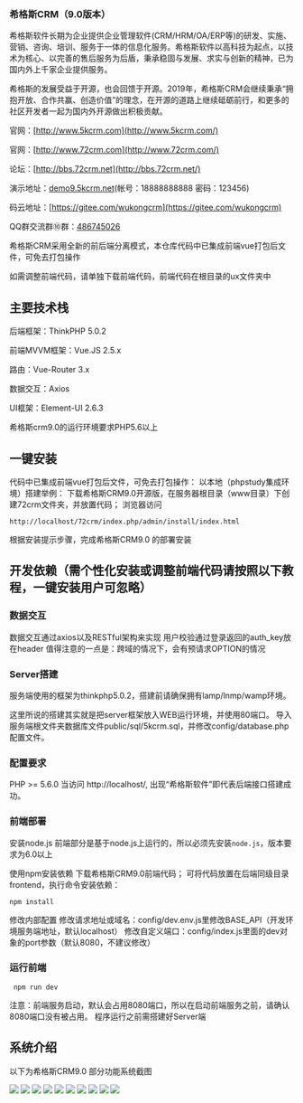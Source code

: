 <!-- ### WukongCRM (Version 9.0)
Wukong Software has long provided enterprises with information services such as R&D, implementation, marketing, consulting, training and service of enterprise management software (CRM/HRM/OA/ERP, etc.). We have taken high technology as its starting point, technology as the core, and perfect after-sales service as its backing. With the spirit of stability and development, factualism and innovation, it has provided services for thousands of enterprises at home and abroad.

The development of Wukong benefits from open source and vice versa. In 2019, Wukong CRM will continue to adhere to the concept of “embracing openness, cooperation and win-win, creating value”, move forward on the road of open source, and make positive contributions to open source at home and abroad with more community developers.

Official website: ：[http://www.72crm.org](http://www.72crm.org/)

Demo ：[demo9.5kcrm.net](http://demo9.5kcrm.net/)(account number: 18888888888 password: 123456)

Wukong CRM adopts a new mode separating front-end from back-end. The front-end vue packaged files have been integrated into the warehouse code, eliminating the need for packaging operations.

If you need to adjust the front-end code, please download the front-end code separately. The front-end code is in the ux folder of the root directory.

## Main technology stack

Back end framework: ThinkPHP 5.0.2

Front end MVVM framework: Vue.JS 2.5.x

Routing: Vue-Router 3.x

Data interaction: Axios

UI framework: Element-UI 2.6.3

Wukong crm9.0 operating environment requires PHP5.6 or above.


## One click installation

The front-end vue packaged files has been integrated into the code without the package operation: Take the local (phpstudy integrated environment) setup as an example: download the Wukong CRM9.0 open source version, create the 72crm folder in the server root directory (www directory), and place code; browser access 

`http://localhost/72crm/index.php/admin/install/index.html `

Complete the deployment and installation of Wukong CRM9.0 according to the installation prompt steps.





## Development dependencies (you need  personalized  installation or adjust the front-end code and please follow the tutorial below, one-click installation users can ignore this step.) 

### Data interaction
Data interaction is implemented by axios and RESTful architecture. User verification is put in header by auth-key returning from log-in. It is worth noting that in the case of cross-domain, there will be a pre-request OPTION.

### Server setup
The framework used by the server is thinkphp5.0.2. Make sure to have the lamp/lnmp/wamp environment before building.

The setup mentioned here is actually putting the server framework into the WEB runtime environment and using port 80. Import the server root folder database file public/sql/5kcrm.sql and modify the config/database.php configuration file.

### Configuration requirements
PHP >= 5.6.0  When accessing http://localhost/, "Wukong Software" appears, which represents the successful setup of the backend interface.
### Front-end deployment

Install the front-end part of node.js  based on node.js, so you must first install node.js with  version  6.0 or above.

Use npm to install dependencies, download the Wukong CRM9.0 front-end code; place the code in the backend peer directory frontend, execute the command to install dependencies: npm install

    npm install

Modify the internal configuration and request address or domain name: modify BASE_API (development environment server address, default localhost) in config / dev.env.js, modify the custom port:  modify the dev object port parameter in config / index.js (default 8080, Not recommend to modify)

### Running front end npm run dev

     npm run dev

Note: The front-end service starts, it will occupy port 8080 by default, so before starting the front-end service, please make sure that port 8080 is not occupied. The Server port needs to be set up before the program runs.

--- -->

### 希格斯CRM（9.0版本）
希格斯软件长期为企业提供企业管理软件(CRM/HRM/OA/ERP等)的研发、实施、营销、咨询、培训、服务于一体的信息化服务。希格斯软件以高科技为起点，以技术为核心、以完善的售后服务为后盾，秉承稳固与发展、求实与创新的精神，已为国内外上千家企业提供服务。

希格斯的发展受益于开源，也会回馈于开源。2019年，希格斯CRM会继续秉承“拥抱开放、合作共赢、创造价值”的理念，在开源的道路上继续砥砺前行，和更多的社区开发者一起为国内外开源做出积极贡献。

官网：[http://www.5kcrm.com](http://www.5kcrm.com/)

官网：[http://www.72crm.com](http://www.72crm.com/)

论坛：[http://bbs.72crm.net](http://bbs.72crm.net/)

演示地址：[demo9.5kcrm.net](http://demo9.5kcrm.net/)(帐号：18888888888   密码：123456)

码云地址：[https://gitee.com/wukongcrm](https://gitee.com/wukongcrm)

QQ群交流群⑩群：[486745026](https:////shang.qq.com/wpa/qunwpa?idkey=f4687b809bf63f08f707aa1c56dee8dbcb9526237c429c4532222021d65bf83c)



希格斯CRM采用全新的前后端分离模式，本仓库代码中已集成前端vue打包后文件，可免去打包操作

如需调整前端代码，请单独下载前端代码，前端代码在根目录的ux文件夹中

## 主要技术栈

后端框架：ThinkPHP 5.0.2

前端MVVM框架：Vue.JS 2.5.x 

路由：Vue-Router 3.x 

数据交互：Axios 

UI框架：Element-UI 2.6.3 

希格斯crm9.0的运行环境要求PHP5.6以上


## 一键安装

代码中已集成前端vue打包后文件，可免去打包操作：
以本地（phpstudy集成环境）搭建举例：
下载希格斯CRM9.0开源版，在服务器根目录（www目录）下创建72crm文件夹，并放置代码； 浏览器访问

`http://localhost/72crm/index.php/admin/install/index.html `

根据安装提示步骤，完成希格斯CRM9.0 的部署安装





## 开发依赖（需个性化安装或调整前端代码请按照以下教程，一键安装用户可忽略）

### 数据交互 
数据交互通过axios以及RESTful架构来实现 
用户校验通过登录返回的auth_key放在header 
值得注意的一点是：跨域的情况下，会有预请求OPTION的情况

### Server搭建 
服务端使用的框架为thinkphp5.0.2，搭建前请确保拥有lamp/lnmp/wamp环境。

这里所说的搭建其实就是把server框架放入WEB运行环境，并使用80端口。
导入服务端根文件夹数据库文件public/sql/5kcrm.sql，并修改config/database.php配置文件。

### 配置要求
PHP >= 5.6.0 
当访问 http://localhost/, 出现“希格斯软件”即代表后端接口搭建成功。
### 前端部署
安装node.js 前端部分是基于node.js上运行的，所以必须先安装`node.js`，版本要求为6.0以上

使用npm安装依赖 下载希格斯CRM9.0前端代码； 可将代码放置在后端同级目录frontend，执行命令安装依赖：

    npm install

修改内部配置 修改请求地址或域名：config/dev.env.js里修改BASE_API（开发环境服务端地址，默认localhost） 修改自定义端口：config/index.js里面的dev对象的port参数（默认8080，不建议修改）

### 运行前端

     npm run dev

注意：前端服务启动，默认会占用8080端口，所以在启动前端服务之前，请确认8080端口没有被占用。
程序运行之前需搭建好Server端



## 系统介绍

以下为希格斯CRM9.0 部分功能系统截图

![](https://github.com/72crm/72crm/blob/master/ux/intro_img/g1.png)
![](https://github.com/72crm/72crm/blob/master/ux/intro_img/g2.png)
![](https://github.com/72crm/72crm/blob/master/ux/intro_img/g3.png)
![](https://github.com/72crm/72crm/blob/master/ux/intro_img/g4.png)
![](https://github.com/72crm/72crm/blob/master/ux/intro_img/g5.png)
![](https://github.com/72crm/72crm/blob/master/ux/intro_img/g6.png)
![](https://github.com/72crm/72crm/blob/master/ux/intro_img/g7.png)
![](https://github.com/72crm/72crm/blob/master/ux/intro_img/g8.png)
![](https://github.com/72crm/72crm/blob/master/ux/intro_img/g9.png)
![](https://github.com/72crm/72crm/blob/master/ux/intro_img/g10.png)




